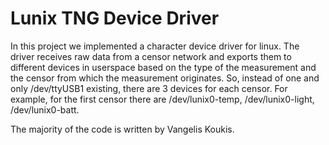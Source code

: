 # Lunix TNG Device Driver
In this project we implemented a character device driver for linux. The driver receives raw data from a censor network and exports them to different devices in userspace based on the type of the measurement and the censor from which the measurement originates. So, instead of one and only /dev/ttyUSB1 existing, there are 3 devices for each censor. For example, for the first censor there are /dev/lunix0-temp, /dev/lunix0-light, /dev/lunix0-batt.

The majority of the code is written by Vangelis Koukis. 
